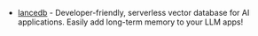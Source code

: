 - [lancedb](https://github.com/lancedb/lancedb) - Developer-friendly, serverless vector database for AI applications. Easily add long-term memory to your LLM apps!